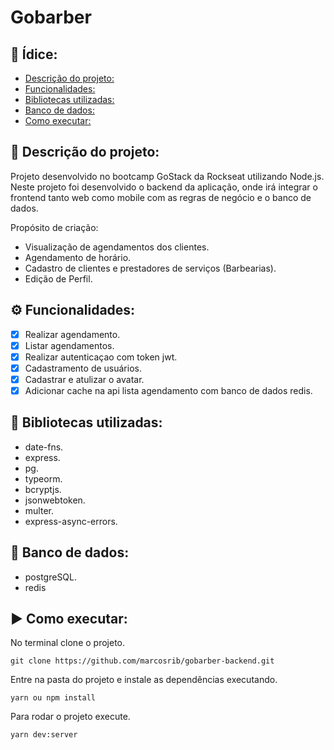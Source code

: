 # Gobarber

## :page_with_curl: Ídice: 
  - [Descrição do projeto:](#memo-descrição-do-projeto)
  - [Funcionalidades:](#gear-funcionalidades)
  - [Bibliotecas utilizadas:](#file_folder-bibliotecas-utilizadas)
  -  [Banco de dados:](#floppy_disk-banco-de-dados)
  - [Como executar:](#arrow_forward-como-executar)

## :memo: Descrição do projeto:

Projeto desenvolvido no bootcamp GoStack da Rockseat utilizando Node.js.
Neste projeto foi desenvolvido o backend da aplicação, onde irá integrar o frontend tanto web como mobile com as regras de negócio e o banco de dados.

 Propósito de criação:
 
- Visualização de agendamentos dos clientes.
- Agendamento de horário.
- Cadastro de clientes e prestadores de serviços (Barbearias).
- Edição de Perfil.



## :gear: Funcionalidades:

- [X] Realizar agendamento.
- [X] Listar agendamentos.
- [X] Realizar autenticaçao com token jwt.
- [X] Cadastramento de usuários.
- [X] Cadastrar e atulizar o avatar.
- [X] Adicionar cache na api lista agendamento com banco de dados redis.
## :file_folder: Bibliotecas utilizadas: 
- date-fns.
- express.
- pg.
- typeorm.
- bcryptjs.
- jsonwebtoken.
- multer.
- express-async-errors.
## :floppy_disk: Banco de dados: 
- postgreSQL.
- redis
## :arrow_forward: Como executar:
No terminal clone o projeto.
```
git clone https://github.com/marcosrib/gobarber-backend.git
```
Entre na pasta do projeto e instale as dependências executando.
```
yarn ou npm install
```
Para rodar o projeto execute.

```
yarn dev:server
```

